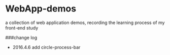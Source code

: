 # WebApp-demos
a collection of web application demos, recording the learning process of my front-end study

###change log
- 2016.4.6 add circle-process-bar
